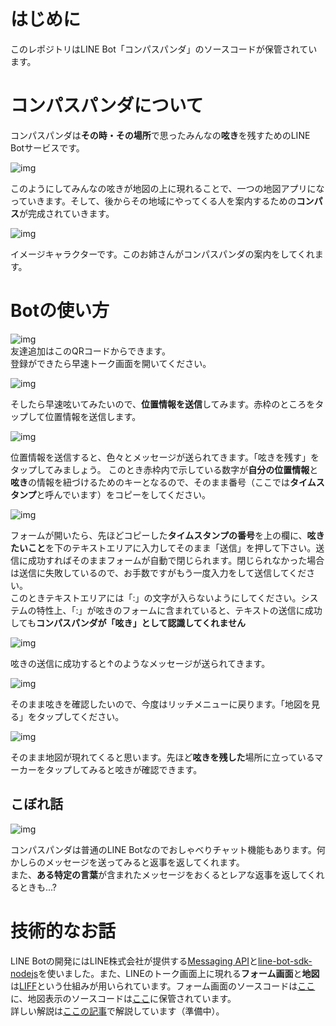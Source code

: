 # はじめに
このレポジトリはLINE Bot「コンパスパンダ」のソースコードが保管されています。

# コンパスパンダについて
コンパスパンダは**その時・その場所**で思ったみんなの**呟き**を残すためのLINE Botサービスです。  

![img](./assets/イメージ図.png "イメージ図")

このようにしてみんなの呟きが地図の上に現れることで、一つの地図アプリになっていきます。そして、後からその地域にやってくる人を案内するための**コンパス**が完成されていきます。

![img](./assets/image.png "イメージ図")

イメージキャラクターです。このお姉さんがコンパスパンダの案内をしてくれます。

# Botの使い方
![img](./assets/QR.png "QR")  
友達追加はこのQRコードからできます。  
登録ができたら早速トーク画面を開いてください。</br>

![img](./assets/start.jpg "キーボード")  

そしたら早速呟いてみたいので、**位置情報を送信**してみます。赤枠のところをタップして位置情報を送信します。</br>

![img](./assets/selectForm.jpg "位置情報送信後")  

位置情報を送信すると、色々とメッセージが送られてきます。「呟きを残す」をタップしてみましょう。
このとき赤枠内で示している数字が**自分の位置情報**と**呟き**の情報を紐づけるためのキーとなるので、そのまま番号（ここでは**タイムスタンプ**と呼んでいます）をコピーをしてください。  

![img](./assets/form.jpg "form")  

フォームが開いたら、先ほどコピーした**タイムスタンプの番号**を上の欄に、**呟きたいこと**を下のテキストエリアに入力してそのまま「送信」を押して下さい。送信に成功すればそのままフォームが自動で閉じられます。閉じられなかった場合は送信に失敗しているので、お手数ですがもう一度入力をして送信してください。  
このときテキストエリアには「:」の文字が入らないようにしてください。システムの特性上、「:」が呟きのフォームに含まれていると、テキストの送信に成功しても**コンパスパンダが「呟き」として認識してくれません**    

![img](./assets/tweeted.jpg "フォーム送信後")  

呟きの送信に成功すると↑のようなメッセージが送られてきます。

![img](./assets/munumap.jpg "リッチメニュー再び")  

そのまま呟きを確認したいので、今度はリッチメニューに戻ります。「地図を見る」をタップしてください。  

![img](./assets/locateTweet.jpg "地図")  

そのまま地図が現れてくると思います。先ほど**呟きを残した**場所に立っているマーカーをタップしてみると呟きが確認できます。  

## こぼれ話

![img](./assets/chat.jpg "トーク例")  

コンパスパンダは普通のLINE Botなのでおしゃべりチャット機能もあります。何かしらのメッセージを送ってみると返事を返してくれます。  
また、**ある特定の言葉**が含まれたメッセージをおくるとレアな返事を返してくれるときも...?

# 技術的なお話
LINE Botの開発にはLINE株式会社が提供する[Messaging API](https://developers.line.biz/ja/services/messaging-api/)と[line-bot-sdk-nodejs](https://github.com/line/line-bot-sdk-nodejs)を使いました。また、LINEのトーク画面上に現れる**フォーム画面**と**地図**は[LIFF](https://developers.line.biz/ja/docs/liff/overview/)という仕組みが用いられています。フォーム画面のソースコードは[ここ](https://github.com/ufoo68/compassPandaForm)に、地図表示のソースコードは[ここ](https://github.com/ufoo68/compass-panda-leaflet)に保管されています。  
詳しい解説は[ここの記事]()で解説しています（準備中）。